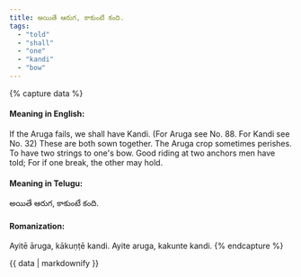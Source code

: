 ```yaml
---
title: అయితే ఆరుగ, కాకుంటే కంది.
tags:
  - "told"
  - "shall"
  - "one"
  - "kandi"
  - "bow"
---
```


{% capture data %}
#### Meaning in English:
If the Aruga fails, we shall have Kandi.
(For Aruga see No. 88. For Kandi see No. 32)
These are both sown together. The Aruga crop sometimes perishes.
To have two strings to one's bow. 
Good riding at two anchors men have told; For if one break, the other may hold.

#### Meaning in Telugu:
అయితే ఆరుగ, కాకుంటే కంది.

#### Romanization:
Ayitē āruga, kākuṇṭē kandi.
Ayite aruga, kakunte kandi.
{% endcapture %}

{{ data | markdownify }}

